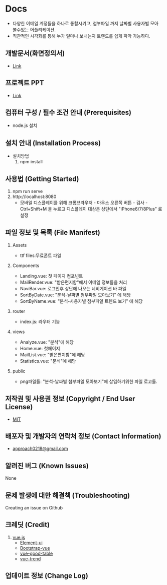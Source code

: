 # Docs
 * 다양한 이메일 계정들을 하나로 통합시키고, 첨부파일 까지 날짜별 사용자별 모아 볼수있는 어플리케이션.
 * 직관적인 시각화를 통해 누가 얼마나 보내는지 트렌드를 쉽게 파악 가능하다.


## 개발문서(화면정의서)
* [Link](https://github.com/JaeLee18/roka/blob/master/WEB_DOCS_%EC%9D%B4%EC%9E%AC%EC%A4%91_%EA%B0%9C%EB%B0%9C%EB%AC%B8%EC%84%9C(%ED%99%94%EB%A9%B4%EC%A0%95%EC%9D%98%EC%84%9C).pdf)

## 프로젝트 PPT
* [Link](https://github.com/JaeLee18/roka/blob/master/WEB_DOCS_%EC%9D%B4%EC%9E%AC%EC%A4%91_PPT(pdf%EB%B2%84%EC%A0%84).pdf)

## 컴퓨터 구성 / 필수 조건 안내 (Prerequisites)
* node.js 설치


## 설치 안내 (Installation Process)
* 설치방법
  1) npm install
  

## 사용법 (Getting Started)
 1) npm run serve
 2) http://localhost:8080
    * 모바일 디스플레이를 위해 크롬브라우저 - 마우스 오른쪽 버튼 - 검사 -Ctrl+Shift+M 을 누르고 디스플레이 대상은 상단에서 "iPhone6/7/8Plus" 로 설정

## 파일 정보 및 목록 (File Manifest)
1) Assets
    * ttf files:무료폰트 파일
2) Components
    * Landing.vue: 첫 페이지 컴포넌트
     * MailRender.vue: "받은편지함"에서 이메일 정보들을 처리
     * NaviBar.vue: 로그인후 상단에 나오는 네비게이션 바 파일
     * SortByDate.vue: "분석-날짜별 첨부파일 모아보기" 에 해당
     * SortByName.vue: "분석-사용자별 첨부파일 트렌드 보기" 에 해당
3) router
    * index.js: 라우터 기능
  
4) views
    * Analyze.vue: "분석"에 해당
    * Home.vue: 첫페이지
    * MailList.vue: "받은편지함"에 해당
    * Statistics.vue: "분석"에 해당
5) public
    * png파일들: "분석-날짜별 첨부파일 모아보기"에 삽입하기위한 파일 로고들.
## 저작권 및 사용권 정보 (Copyright / End User License)
 * [MIT](https://github.com/JaeLee18/roka/blob/master/LICENSE.md)
## 배포자 및 개발자의 연락처 정보 (Contact Information)
  * approach0218@gmail.com
  
## 알려진 버그 (Known Issues)

   None
   
## 문제 발생에 대한 해결책 (Troubleshooting)

   Creating an issue on Github
    
## 크레딧 (Credit)
 1) [vue.js](9https://vuejs.org/)
    * [Element-ui](https://element.eleme.io/#/en-US)
    * [Bootstrap-vue](https://bootstrap-vue.js.org/docs)
    * [vue-good-table](https://xaksis.github.io/vue-good-table/)
    * [vue-trend](https://madewithvuejs.com/vue-trend)
## 업데이트 정보 (Change Log)
